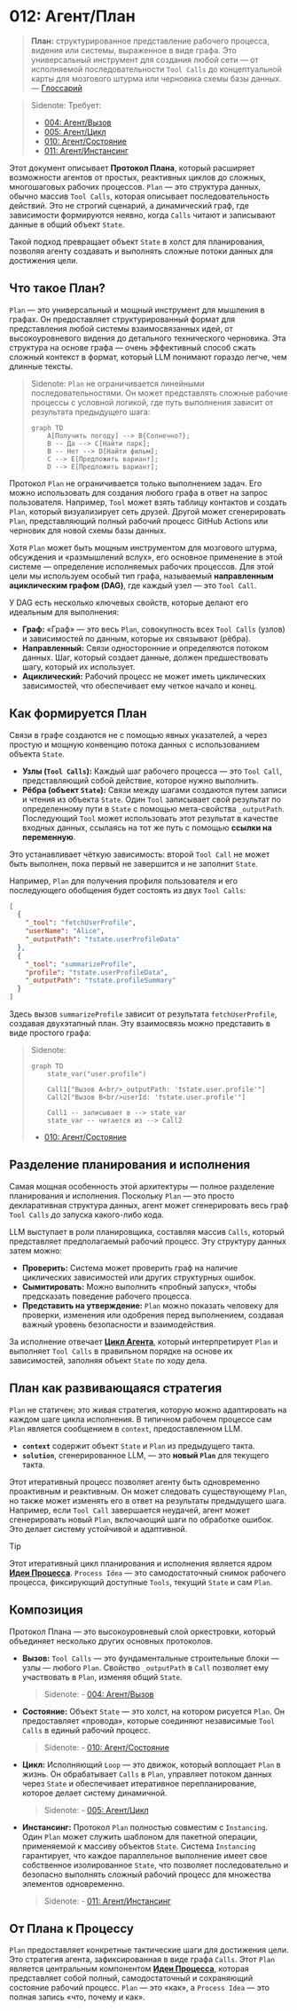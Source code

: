 # 012: Агент/План

> **План:** структурированное представление рабочего процесса, видения или системы, выраженное в виде графа. Это универсальный инструмент для создания любой сети — от исполняемой последовательности `Tool Calls` до концептуальной карты для мозгового штурма или черновика схемы базы данных. — [Глоссарий](./000_glossary.md)

> Sidenote: Требует:
> - [004: Агент/Вызов](./004_agent_call.md)
> - [005: Агент/Цикл](./005_agent_loop.md)
> - [010: Агент/Состояние](./010_agent_state.md)
> - [011: Агент/Инстансинг](./011_agent_instancing.md)

Этот документ описывает **Протокол Плана**, который расширяет возможности агентов от простых, реактивных циклов до сложных, многошаговых рабочих процессов. `Plan` — это структура данных, обычно массив `Tool Calls`, которая описывает последовательность действий. Это не строгий сценарий, а динамический граф, где зависимости формируются неявно, когда `Calls` читают и записывают данные в общий объект `State`.

Такой подход превращает объект `State` в холст для планирования, позволяя агенту создавать и выполнять сложные потоки данных для достижения цели.

## Что такое План?

`Plan` — это универсальный и мощный инструмент для мышления в графах. Он предоставляет структурированный формат для представления любой системы взаимосвязанных идей, от высокоуровневого видения до детального технического черновика. Эта структура на основе графа — очень эффективный способ сжать сложный контекст в формат, который LLM понимают гораздо легче, чем длинные тексты.

> Sidenote: `Plan` не ограничивается линейными последовательностями. Он может представлять сложные рабочие процессы с условной логикой, где путь выполнения зависит от результата предыдущего шага:
> 
> ```mermaid
> graph TD
>     A[Получить погоду] --> B{Солнечно?};
>     B -- Да --> C[Найти парк];
>     B -- Нет --> D[Найти фильм];
>     C --> E[Предложить вариант];
>     D --> E[Предложить вариант];
> ```

Протокол `Plan` не ограничивается только выполнением задач. Его можно использовать для создания любого графа в ответ на запрос пользователя. Например, `Tool` может взять таблицу контактов и создать `Plan`, который визуализирует сеть друзей. Другой может сгенерировать `Plan`, представляющий полный рабочий процесс GitHub Actions или черновик для новой схемы базы данных.

Хотя `Plan` может быть мощным инструментом для мозгового штурма, обсуждения и «размышлений вслух», его основное применение в этой системе — определение исполняемых рабочих процессов. Для этой цели мы используем особый тип графа, называемый **направленным ациклическим графом (DAG)**, где каждый узел — это `Tool Call`.

У DAG есть несколько ключевых свойств, которые делают его идеальным для выполнения:

- **Граф:** «Граф» — это весь `Plan`, совокупность всех `Tool Calls` (узлов) и зависимостей по данным, которые их связывают (рёбра).
- **Направленный:** Связи односторонние и определяются потоком данных. Шаг, который создает данные, должен предшествовать шагу, который их использует.
- **Ациклический:** Рабочий процесс не может иметь циклических зависимостей, что обеспечивает ему четкое начало и конец.

## Как формируется План

Связи в графе создаются не с помощью явных указателей, а через простую и мощную конвенцию потока данных с использованием объекта `State`.

- **Узлы (`Tool Calls`):** Каждый шаг рабочего процесса — это `Tool Call`, представляющий собой действие, которое нужно выполнить.
- **Рёбра (объект `State`):** Связи между шагами создаются путем записи и чтения из объекта `State`. Один `Tool` записывает свой результат по определенному пути в `State` с помощью мета-свойства `_outputPath`. Последующий `Tool` может использовать этот результат в качестве входных данных, ссылаясь на тот же путь с помощью **ссылки на переменную**.

Это устанавливает чёткую зависимость: второй `Tool Call` не может быть выполнен, пока первый не завершится и не заполнит `State`.

Например, `Plan` для получения профиля пользователя и его последующего обобщения будет состоять из двух `Tool Calls`:

```json
[
  {
    "_tool": "fetchUserProfile",
    "userName": "Alice",
    "_outputPath": "†state.userProfileData"
  },
  {
    "_tool": "summarizeProfile",
    "profile": "†state.userProfileData",
    "_outputPath": "†state.profileSummary"
  }
]
```

Здесь вызов `summarizeProfile` зависит от результата `fetchUserProfile`, создавая двухэтапный план. Эту взаимосвязь можно представить в виде простого графа:

> Sidenote: 
> ```mermaid
> graph TD
>     state_var("user.profile")
> 
>     Call1["Вызов A<br/>_outputPath: '†state.user.profile'"]
>     Call2["Вызов B<br/>userId: '†state.user.profile'"]
> 
>     Call1 -- записывает в --> state_var
>     state_var -- читается из --> Call2
> ```
> 
> - [010: Агент/Состояние](./010_agent_state.md)

## Разделение планирования и исполнения

Самая мощная особенность этой архитектуры — полное разделение планирования и исполнения. Поскольку `Plan` — это просто декларативная структура данных, агент может сгенерировать весь граф `Tool Calls` _до_ запуска какого-либо кода.

LLM выступает в роли планировщика, составляя массив `Calls`, который представляет предполагаемый рабочий процесс. Эту структуру данных затем можно:

- **Проверить:** Система может проверить граф на наличие циклических зависимостей или других структурных ошибок.
- **Сымитировать:** Можно выполнить «пробный запуск», чтобы предсказать поведение рабочего процесса.
- **Представить на утверждение:** `Plan` можно показать человеку для проверки, изменения или одобрения перед выполнением, создавая важный уровень безопасности и взаимодействия.

За исполнение отвечает **[Цикл Агента](./005_agent_loop.md)**, который интерпретирует `Plan` и выполняет `Tool Calls` в правильном порядке на основе их зависимостей, заполняя объект `State` по ходу дела.

## План как развивающаяся стратегия

`Plan` не статичен; это живая стратегия, которую можно адаптировать на каждом шаге цикла исполнения. В типичном рабочем процессе сам `Plan` является сообщением в `context`, предоставленном LLM.

- **`context`** содержит объект `State` и `Plan` из предыдущего такта.
- **`solution`**, сгенерированное LLM, — это **новый `Plan`** для текущего такта.

Этот итеративный процесс позволяет агенту быть одновременно проактивным и реактивным. Он может следовать существующему `Plan`, но также может изменять его в ответ на результаты предыдущего шага. Например, если `Tool Call` завершается неудачей, агент может сгенерировать новый `Plan`, включающий шаги по обработке ошибок. Это делает систему устойчивой и адаптивной.

> [!TIP]
> Этот итеративный цикл планирования и исполнения является ядром **[Идеи Процесса](./203_idea_process.md)**. `Process Idea` — это самодостаточный снимок рабочего процесса, фиксирующий доступные `Tools`, текущий `State` и сам `Plan`.

## Композиция

Протокол Плана — это высокоуровневый слой оркестровки, который объединяет несколько других основных протоколов.

- **Вызов:** `Tool Calls` — это фундаментальные строительные блоки — узлы — любого `Plan`. Свойство `_outputPath` в `Call` позволяет ему участвовать в `Plan`, изменяя общий `State`.

  > Sidenote: - [004: Агент/Вызов](./004_agent_call.md)

- **Состояние:** Объект `State` — это холст, на котором рисуется `Plan`. Он предоставляет «провода», которые соединяют независимые `Tool Calls` в единый рабочий процесс.

  > Sidenote: - [010: Агент/Состояние](./010_agent_state.md)

- **Цикл:** Исполняющий `Loop` — это движок, который воплощает `Plan` в жизнь. Он обрабатывает `Calls` в `Plan`, управляет потоком данных через `State` и обеспечивает итеративное перепланирование, которое делает систему динамичной.

  > Sidenote: - [005: Агент/Цикл](./005_agent_loop.md)

- **Инстансинг:** Протокол `Plan` полностью совместим с `Instancing`. Один `Plan` может служить шаблоном для пакетной операции, применяемой к массиву объектов `State`. Система `Instancing` гарантирует, что каждое параллельное выполнение имеет свое собственное изолированное `State`, что позволяет последовательно и безопасно выполнять сложный рабочий процесс для множества элементов одновременно.

  > Sidenote: - [011: Агент/Инстансинг](./011_agent_instancing.md)

## От Плана к Процессу

`Plan` предоставляет конкретные тактические шаги для достижения цели. Это стратегия агента, зафиксированная в виде графа `Calls`. Этот `Plan` является центральным компонентом **[Идеи Процесса](./203_idea_process.md)**, которая представляет собой полный, самодостаточный и сохраняющий состояние рабочий процесс. `Plan` — это «как», а `Process Idea` — это полная запись «что, почему и как».